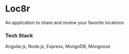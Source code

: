 # Loc8r
An application to share and review your favorite locations

### Tech Stack
Angular.js, Node.js, Express, MongoDB, Mongoose
